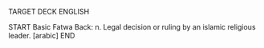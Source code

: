 TARGET DECK
ENGLISH

START
Basic
Fatwa
Back: n. Legal decision or ruling by an islamic religious leader. [arabic]
END
